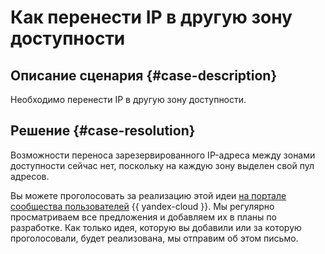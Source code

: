 # Как перенести IP в другую зону доступности


## Описание сценария {#case-description}

Необходимо перенести IP в другую зону доступности.

## Решение {#case-resolution}

Возможности переноса зарезервированного IP-адреса между зонами доступности сейчас нет, поскольку на каждую зону выделен свой пул адресов.

Вы можете проголосовать за реализацию этой идеи [на портале сообщества пользователей](https://yandex.cloud/ru/features) {{ yandex-cloud }}. Мы регулярно просматриваем все предложения и добавляем их в планы по разработке. Как только идея, которую вы добавили или за которую проголосовали, будет реализована, мы отправим об этом письмо.